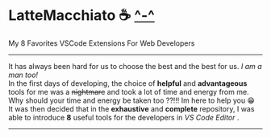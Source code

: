 # LatteMacchiato ☕ [^-^](https://en.wikipedia.org/wiki/Latte_macchiato)
   
My 8 Favorites VSCode Extensions For Web Developers
   
***
It has always been hard for us to choose the best and the best for us. *I am a man too!*     
In the first days of developing, the choice of **helpful** and **advantageous** tools for me was a ~~nightmare~~ and took a lot of time and energy from me. Why should your time and energy be taken too ??!!! Im here to help you 😁     
It was then decided that in the **exhaustive** and **complete** repository, I was able to introduce **8** useful tools for the developers in *VS Code Editor* .
***
